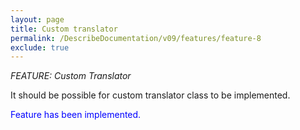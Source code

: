 ```yaml
---
layout: page
title: Custom translator
permalink: /DescribeDocumentation/v09/features/feature-8
exclude: true
---
```

_FEATURE: Custom Translator_

It should be possible for custom translator class to be implemented.

<span style="color:blue">Feature has been implemented.</span>
